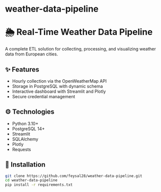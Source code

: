 # weather-data-pipeline
# 🌦️ Real-Time Weather Data Pipeline

A complete ETL solution for collecting, processing, and visualizing weather data from European cities.

## ✨ Features
- Hourly collection via the OpenWeatherMap API
- Storage in PostgreSQL with dynamic schema
- Interactive dashboard with Streamlit and Plotly
- Secure credential management

## ⚙️ Technologies
- Python 3.10+
- PostgreSQL 14+
- Streamlit
- SQLAlchemy
- Plotly
- Requests

## 🚀 Installation
```bash
git clone https://github.com/feysal28/weather-data-pipeline.git
cd weather-data-pipeline
pip install -r requirements.txt

